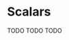# Scalars

[//]: # (TODO)
<web-summary>TODO</web-summary>
<card-summary>TODO</card-summary>
<link-summary>TODO</link-summary>